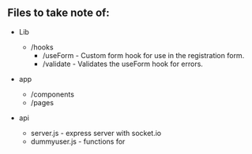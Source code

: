 ## Files to take note of:

- Lib

  - /hooks
    - /useForm - Custom form hook for use in the registration form.
    - /validate - Validates the useForm hook for errors.

- app

  - /components
  - /pages

- api

  - server.js - express server with socket.io
  - dummyuser.js - functions for
